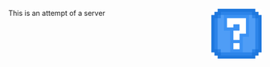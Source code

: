 <img 
  align="right"
  width="100"
  height="100"
  src="https://raw.githubusercontent.com/IonutParau/thepuzzlecell/main/assets/images/logo.png"
/>

This is an attempt of a server
